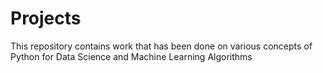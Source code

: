 # Projects
This repository contains work that has been done on various concepts of Python for Data Science and Machine Learning Algorithms
